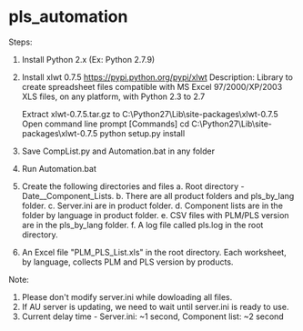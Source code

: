 # pls_automation
Steps:

1. Install Python 2.x (Ex: Python 2.7.9)
2. Install xlwt 0.7.5
   https://pypi.python.org/pypi/xlwt
   Description:
   Library to create spreadsheet files compatible with MS Excel 
   97/2000/XP/2003 XLS files, on any platform, with Python 2.3 to 2.7

   Extract xlwt-0.7.5.tar.gz to C:\Python27\Lib\site-packages\xlwt-0.7.5
   Open command line prompt
   [Commands]
   cd C:\Python27\Lib\site-packages\xlwt-0.7.5
   python setup.py install

3. Save CompList.py and Automation.bat in any folder
4. Run Automation.bat
5. Create the following directories and files
   a. Root directory - Date__Component_Lists.
   b. There are all product folders and pls_by_lang folder.
   c. Server.ini are in product folder.
   d. Component lists are in the folder by language in product folder.
   e. CSV files with PLM/PLS version are in the pls_by_lang folder.
   f. A log file called pls.log in the root directory.
   
6. An Excel file "PLM_PLS_List.xls" in the root directory. Each worksheet,
   by language, collects PLM and PLS version by products.

Note: 
1. Please don't modify server.ini while dowloading all files.
2. If AU server is updating, we need to wait until server.ini is ready to use.
3. Current delay time - Server.ini: ~1 second, Component list: ~2 second

